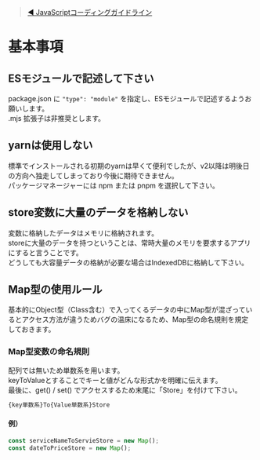 > [◀︎ JavaScriptコーディングガイドライン](./README.md)

# 基本事項

## ESモジュールで記述して下さい

package.json に ```"type": "module"``` を指定し、ESモジュールで記述するようお願いします。  
.mjs 拡張子は非推奨とします。

## yarnは使用しない

標準でインストールされる初期のyarnは早くて便利でしたが、v2以降は明後日の方向へ独走してしまっており今後に期待できません。  
パッケージマネージャーには npm または pnpm を選択して下さい。

## store変数に大量のデータを格納しない

変数に格納したデータはメモリに格納されます。  
storeに大量のデータを持つということは、常時大量のメモリを要求するアプリにすると言うことです。  
どうしても大容量データの格納が必要な場合はIndexedDBに格納して下さい。  

## Map型の使用ルール

基本的にObject型（Class含む）で入ってくるデータの中にMap型が混ざっているとアクセス方法が違うためバグの温床になるため、Map型の命名規則を規定しておきます。

### Map型変数の命名規則

配列では無いため単数系を用います。  
keyToValueとすることでキーと値がどんな形式かを明確に伝えます。  
最後に、get() / set() でアクセスするため末尾に「Store」を付けて下さい。  

```txt
{key単数系}To{Value単数系}Store
```

#### 例）

```javascript
const serviceNameToServieStore = new Map();
const dateToPriceStore = new Map();
```
